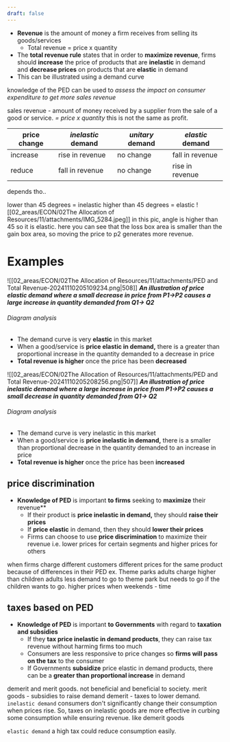 ```yaml
---
draft: false
---
```

- **Revenue** is the amount of money a firm receives from selling its goods/services
    - Total revenue = price x quantity
- The **total revenue rule** states that in order to **maximize revenue**, firms should **increase** the price of products that are **inelastic** in demand and **decrease prices** on products that are **elastic** in demand 
- This can be illustrated using a demand curve


knowledge of the PED can be used to *assess the impact on consumer expenditure to get more sales revenue*

sales revenue - amount of money received by a supplier from the sale of a good or service. *= price x quantity*
this is not the same as profit.

| **price change** | *inelastic* demand | *unitary* demand | *elastic* demand |
| ---------------- | ------------------ | ---------------- | ---------------- |
| increase         | rise in revenue    | no change        | fall in revenue  |
| reduce           | fall in revenue    | no change        | rise in revenue  |
depends tho..

lower than 45 degrees = inelastic
higher than 45 degrees = elastic
![[02_areas/ECON/02The Allocation of Resources/11/attachments/IMG_5284.jpeg]]
in this pic, angle is higher than 45 so it is elastic. 
here you can see that the loss box area is smaller than the gain box area, so moving the price to p2 generates more revenue.


# Examples
![[02_areas/ECON/02The Allocation of Resources/11/attachments/PED and Total Revenue-20241110205109234.png|508]]
_**An illustration of price elastic demand where a small decrease in price from P1→P2 causes a large increase in quantity demanded from Q1→ Q2**_
###### Diagram analysis
- The demand curve is very **elastic** in this market
- When a good/service is **price elastic in demand,** there is a greater than proportional increase in the quantity demanded to a decrease in price
- **Total revenue is higher** once the price has been **decreased**

![[02_areas/ECON/02The Allocation of Resources/11/attachments/PED and Total Revenue-20241110205208256.png|507]]
_**An illustration of price inelastic demand where a large increase in price from P1→P2 causes a small decrease in quantity demanded from Q1→ Q2**_
###### Diagram analysis
- The demand curve is very inelastic in this market
- When a good/service is **price inelastic in demand,** there is a smaller than proportional decrease in the quantity demanded to an increase in price
- **Total revenue is higher** once the price has been **increased**






## price discrimination
- **Knowledge of PED** is important **to firms** seeking to **maximize** their revenue**
    - If their product is **price inelastic in demand,** they should **raise their prices**
    - If **price elastic** in demand, then they should **lower their prices**
    - Firms can choose to use **price discrimination** to maximize their revenue i.e. lower prices for certain segments and higher prices for others

when firms charge different customers different prices for the same product because of differences in their PED
ex. Theme parks
adults charge higher than children
adults less demand to go to theme park but needs to go if the children wants to go.
higher prices when weekends - time


## taxes based on PED
- **Knowledge of PED** is important **to Governments** with regard to **taxation and subsidies**
    - If they **tax price inelastic in demand products**, they can raise tax revenue without harming firms too much
    - Consumers are less responsive to price changes so **firms will pass on the tax** to the consumer
    - If Governments **subsidize** price elastic in demand products, there can be a **greater than proportional increase** in demand

demerit and merit goods. not beneficial and beneficial to society.
merit goods - subsidies to raise demand
demerit - taxes to lower demand.
`inelastic demand`
consumers don't significantly change their consumption when prices rise. 
So, taxes on inelastic goods are more effective in curbing some consumption while ensuring revenue.
like demerit goods

`elastic demand`
a high tax could reduce consumption easily.



